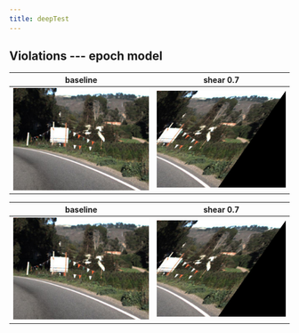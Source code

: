 ```yaml
---
title: deepTest
---
```


## Violations --- epoch model

| baseline                                         | shear 0.7                                                  |
| -------------                                    | -------------                                              |
| ![](./epoch_violations/1479425605715851115.jpg)  | ![](./epoch_violations/1479425605715851115_shear_0.7.jpg)  |


| baseline                                         | shear 0.7                                                  |
| -------------                                    | -------------                                              |
| ![](./epoch_violations/1479425605715851115.jpg)  | ![](./epoch_violations/1479425605715851115_shear_0.7.jpg)  |


